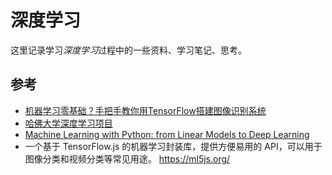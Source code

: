 # 深度学习
这里记录学习*深度学习*过程中的一些资料、学习笔记、思考。


## 参考
* [机器学习零基础？手把手教你用TensorFlow搭建图像识别系统](http://www.leiphone.com/news/201701/Y4uyEktkkwb5YhJM.html)
* [哈佛大学深度学习项目](https://github.com/Spandan-Madan/DeepLearningProject)
* [Machine Learning with Python: from Linear Models to Deep Learning](https://www.class-central.com/course/edx-machine-learning-with-python-from-linear-models-to-deep-learning-11483)
* 一个基于 TensorFlow.js 的机器学习封装库，提供方便易用的 API，可以用于图像分类和视频分类等常见用途。 https://ml5js.org/
